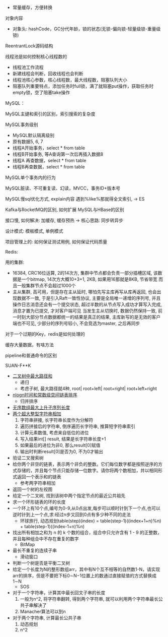 

- 常量缓存，方便转换

对象内容

- 对象头: hashCode，GC分代年龄，锁的状态(无锁-偏向锁-轻量级锁-重量级锁)

ReentrantLock源码结构

线程池是如何控制核心线程数的

- 线程池工作流程
- 新建线程会判断，回收线程也会判断
- 线程池核心参数，核心线程数，最大线程数，阻塞队列大小
- 阻塞队列重要特点，添加任务时full锁，满了就阻塞put操作，获取任务时empty锁，空了阻塞take操作


MySQL：

MySQL主键和索引的区别，索引搜索的复杂度

MySQL事务级别

- MySQL默认隔离级别
- 原有数据5, 6, 7
- 线程A开始事务，select * from table
- 线程B开始事务, 等A查询第一次后再插入数据8
- 线程A 再查数据，select * from table
- 线程B再查数据，select * from table

MySQL单个事务内的行为

MySQL脏读、不可重复读、幻读，MVCC，事务ID+版本号

MySQL慢sql优化方式, explain内容 遇到%like%那就得全文索引, -> ES

Kafka与RocketMQ的区别, 如何扩展 MySQL与HBase的区别

接口慢, 如何解决: 加缓存, 缓存预热 -> 核心思路: 同步转异步

设计模式: 模板模式, 单例模式

项目管理上的: 如何保证测试用例, 如何保证代码质量

Redis:

用的集群:

- 16384, CRC16位运算, 2的14次方, 集群中节点都会负责一部分插槽区域, 该数据是一个bitmap, 14次方大概10+3+1, 2KB, 如果用16那就是8KB, 节省带宽 而且一般集群节点不会超过1000个
- 主从集群, 高可用，但是存在主从延时, 哪怕先写主库再写从库再返回, 也会出现数据不一致, 于是引入Raft一致性协议, 主要是全局唯一递增的序列号, 并且操作日志消息还会有一个提交状态, 超过半数的从节点写入成功才算写入完成, 消息才置为已提交, 才对客户端可见 当发生主从切换时, 数据仍然保持一致, 前一时刻大部分节点数据都统一的结果是真正的结果, 主库新写的是无效的客户端也不可见, 少部分的序列号较小, 不会竞选为master, 之后再同步

对于一个过期的Key，redis是如何处理的

缓存大量数据，有啥方法

pipeline和普通命令的区别

SUAN-F**K

- [二叉树中最大路径和](https://blog.csdn.net/qq_15764477/article/details/106882100)
  - 递归
  - 考虑子树, 最大路径就4种, root| root+left| root+right| root+left+right
- [nlogn时间和常数级空间链表排序](https://www.jianshu.com/p/030a59528323)
  - 归并排序
- [无序数组最大上升子序列长度](https://www.freesion.com/article/71831322689/)
- [两个超大整型字符串相加]()
  1. 字符串拼接, 长字符串长度作为分解符
  2. 遍历拼接后的字符串, 倒序遍历长字符串, 推算短字符串索引
  3. 计算元素数值, 考虑来自低位的进位
  4. 写入结果int[] result, 结果是长字符串长度+1
  5. 如果最后的进位为非0, 那么result[0]赋值
  6. 输出时判断result[0]是否为0, 不为0才输出
- 验证二叉搜索树
- 给你两个非空的链表，表示两个非负的整数。它们每位数字都是按照逆序的方式存储的，并且每个节点只能存储一位数字。请你将两个数相加，并以相同形式返回一个表示和的链表
  - 参考两字符串相加
- 返回一个树的左视图
- 给定一个二叉树, 找到该树中两个指定节点的最近公共祖先
- 求一个环形链表的环的长度
- 一个环上有10个点,编号为0-9,从0点出发,每步可以顺时针到下一个点,也可以逆时针到上一个点,求:经过n步又回到0点有多少种不同的走法
  - 环球旅行, 动态规划table(step)(index) = table(step-1)((index+1+n)%n) + table(step-1)((index-1+n)%n)
- 找出所有相加之和为 n 的 k 个数的组合，组合中只允许含有 1 - 9 的正整数，并且每种组合中不存在重复的数字
  - BitMap
- 最长不重复的连续子串
  - 滑动窗口
- 判断一个树是否是平衡二叉树
- 给定一个长度为N的整形数组arr，其中有N个互不相等的自然数1-N，请实现arr的排序，但是不要把下标0∼N−1位置上的数通过直接赋值的方式替换成1∼N
  - SOS
- 对于一个字符串，计算其中最长回文子串的长度
  1. 一般为n^2, 将字符串翻转, 得到两个字符串, 就可以利用两个字符串最长公共子串解决了
  2. Manacher算法可以到n
- 对于两个字符串, 计算最长公共子串
  1. 动态规划
  2. n^2